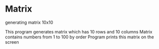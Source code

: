 # Matrix
generating matrix 10x10

This program generates matrix which has 10 rows and 10 columns 
Matrix contains numbers from 1 to 100 by order
Program prints this matrix on the screen
